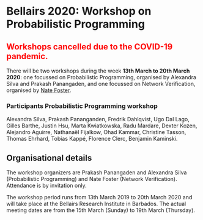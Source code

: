 # Bellairs 2020: Workshop on Probabilistic Programming

## <span style="color:red">Workshops cancelled due to the COVID-19 pandemic.</span>


There will be two workshops during the week **13th March to 20th March 2020**: one focussed on Probabilistic Programming, organised by Alexandra Silva and Prakash Panangaden, and one focussed on Network Verification, organised by [Nate Foster](https://www.cs.cornell.edu/~jnfoster/).


### Participants Probabilistic Programming workshop 

Alexandra Silva,
Prakash Pananganden,
Fredrik Dahlqvist,
Ugo Dal Lago,
Gilles Barthe,
Justin Hsu,
Marta Kwiatkowska,
Radu Mardare,
Dexter Kozen,
Alejandro Aguirre,
Nathanaël Fijalkow,
Ohad Kammar,
Christine Tasson,
Thomas Ehrhard,
Tobias Kappé,
Florence Clerc,
Benjamin Kaminski.


## Organisational details 

The workshop organizers are Prakash Panangaden and Alexandra Silva (Probabilistic Programming) and Nate Foster (Network Verification). Attendance is by invitation only.

The workshop period runs from 13th March 2019 to 20th March 2020 and will take place at the Bellairs Research Institute in Barbados. The actual meeting dates are from the 15th March (Sunday) to 19th March (Thursday). 


